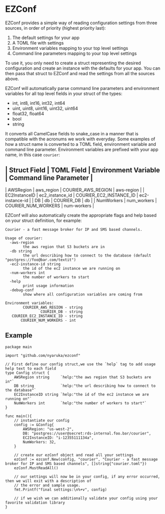 # EZConf

EZConf provides a simple way of reading configuration settings from three sources, in order of priority (highest priority last):
 
 1. The default settings for your app
 2. A TOML file with settings
 3. Environment variables mapping to your top level settings
 4. Command line parameters mapping to your top level settings

To use it, you only need to create a struct representing the desired configuration and create an instance
with the defaults for your app. You can then pass that struct to EZConf and read the settings from all 
the sources above.

EZConf will automatically parse command line parameters and environment variables for all top level fields
in your struct of the types:

 * int, int8, int16, int32, int64
 * uint, uint8, uint16, uint32, uint64
 * float32, float64
 * bool
 * string

It converts all CamelCase fields to snake_case in a manner that is compatible with the acronums we work with
everyday. Some examples of how a struct name is converted to a TOML field, environment variable and command
line parameter. Environment variables are prefixed with your app name, in this case `courier`:

| Struct Field  | TOML Field       | Environment Variable         | Command line Parameter |
--------------------------------------------------------------------------------------------
| AWSRegion     | aws_region       | COURIER_AWS_REGION           | aws-region             |
| EC2InstanceID | ec2_instance_id  | COURIER_EC2_INSTANCE_ID      | ec2-instance-id        |
| DB            | db               | COURIER_DB                   | db                     |
| NumWorkers    | num_workers      | COURIER_NUM_WORKERS          | num-workers            |

EZConf will also automatically create the appropriate flags and help based on your struct definition, for example:

```
Courier - a fast message broker for IP and SMS based channels.

Usage of courier:
  -aws-region
    	the aws region that S3 buckets are in
  -db string
    	the url describing how to connect to the database (default "postgres://foo@bar.com/textit")
  -ec2-instance-id string
    	the id of the ec2 instance we are running on
  -num-workers int
    	the number of workers to start
  -help
    	print usage information
  -debug-conf
    	show where all configuration variables are coming from

Environment variables:
        COURIER_AWS_REGION - string
                COURIER_DB - string
   COURIER_EC2_INSTANCE_ID - string
       COURIER_NUM_WORKERS - int
```

## Example



```golang
package main

import "github.com/nyaruka/ezconf"

// First define our config struct,we use the `help` tag to add usage help text to each field
type Config struct {
    AWSRegion string     `help:"the aws region that S3 buckets are in"`
    DB string            `help:"the url describing how to connect to the database"`
    EC2InstanceID string `help:"the id of the ec2 instance we are running on"`
    NumWorkers int       `help:"the number of workers to start"`
}

func main(){
    // instantiate our config
    config := &Config{
        AWSRegion: "us-west-2",
        DB: "postgres://user@secret:rds-internal.foo.bar/courier",
        EC2InstanceID: "i-12355111134a",
        NumWorkers: 32,
    }

    // create our ezConf object and read all your settings
    ezConf := ezconf.New(config, "courier", "Courier - a fast message broker for IP and SMS based channels", []string{"courier.toml"})
    ezConf.MustReadAll()

    // our settings will now be in your config, if any error occurred, then we will exit with a description of 
    // the error and sample usage.
    fmt.Printf("final settings:\n%+v", config)

    // if we wish we can additionally validate your config using your favorite validation library
}
```